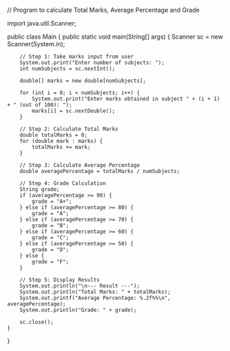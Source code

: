 // Program to calculate Total Marks, Average Percentage and Grade

import java.util.Scanner;

public class Main {
    public static void main(String[] args) {
        Scanner sc = new Scanner(System.in);

        // Step 1: Take marks input from user
        System.out.print("Enter number of subjects: ");
        int numSubjects = sc.nextInt();

        double[] marks = new double[numSubjects];

        for (int i = 0; i < numSubjects; i++) {
            System.out.print("Enter marks obtained in subject " + (i + 1) + " (out of 100): ");
            marks[i] = sc.nextDouble();
        }

        // Step 2: Calculate Total Marks
        double totalMarks = 0;
        for (double mark : marks) {
            totalMarks += mark;
        }

        // Step 3: Calculate Average Percentage
        double averagePercentage = totalMarks / numSubjects;

        // Step 4: Grade Calculation
        String grade;
        if (averagePercentage >= 90) {
            grade = "A+";
        } else if (averagePercentage >= 80) {
            grade = "A";
        } else if (averagePercentage >= 70) {
            grade = "B";
        } else if (averagePercentage >= 60) {
            grade = "C";
        } else if (averagePercentage >= 50) {
            grade = "D";
        } else {
            grade = "F";
        }

        // Step 5: Display Results
        System.out.println("\n--- Result ---");
        System.out.println("Total Marks: " + totalMarks);
        System.out.printf("Average Percentage: %.2f%%\n", averagePercentage);
        System.out.println("Grade: " + grade);

        sc.close();
    }
}
